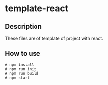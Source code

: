 # template-react

## Description

These files are of template of project with react.

## How to use

```
# npm install
# npm run init
# npm run build
# npm start
```
